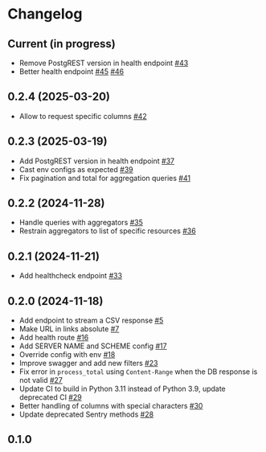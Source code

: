 # Changelog

## Current (in progress)

- Remove PostgREST version in health endpoint [#43](https://github.com/datagouv/api-tabular/pull/43)
- Better health endpoint [#45](https://github.com/datagouv/api-tabular/pull/45) [#46](https://github.com/datagouv/api-tabular/pull/46)

## 0.2.4 (2025-03-20)

- Allow to request specific columns [#42](https://github.com/datagouv/api-tabular/pull/42) 

## 0.2.3 (2025-03-19)

- Add PostgREST version in health endpoint [#37](https://github.com/datagouv/api-tabular/pull/37)
- Cast env configs as expected [#39](https://github.com/datagouv/api-tabular/pull/39)
- Fix pagination and total for aggregation queries [#41](https://github.com/datagouv/api-tabular/pull/41)

## 0.2.2 (2024-11-28)

- Handle queries with aggregators [#35](https://github.com/datagouv/api-tabular/pull/35)
- Restrain aggregators to list of specific resources [#36](https://github.com/datagouv/api-tabular/pull/36)

## 0.2.1 (2024-11-21)

- Add healthcheck endpoint [#33](https://github.com/datagouv/api-tabular/pull/33)

## 0.2.0 (2024-11-18)

- Add endpoint to stream a CSV response [#5](https://github.com/etalab/api-tabular/pull/5)
- Make URL in links absolute [#7](https://github.com/etalab/api-tabular/pull/7)
- Add health route [#16](https://github.com/etalab/api-tabular/pull/16)
- Add SERVER NAME and SCHEME config [#17](https://github.com/etalab/api-tabular/pull/17)
- Override config with env [#18](https://github.com/etalab/api-tabular/pull/18)
- Improve swagger and add new filters [#23](https://github.com/datagouv/api-tabular/pull/23)
- Fix error in `process_total` using `Content-Range` when the DB response is not valid [#27](https://github.com/datagouv/api-tabular/pull/27)
- Update CI to build in Python 3.11 instead of Python 3.9, update deprecated CI [#29](https://github.com/datagouv/api-tabular/pull/29)
- Better handling of columns with special characters [#30](https://github.com/etalab/api-tabular/pull/30)
- Update deprecated Sentry methods [#28](https://github.com/datagouv/api-tabular/pull/28)

## 0.1.0
